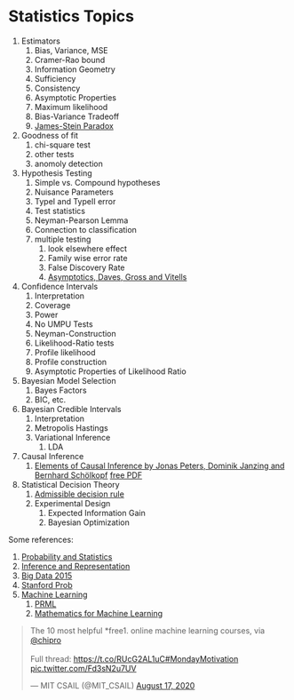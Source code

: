 # Statistics Topics


 1. Estimators
    1. Bias, Variance, MSE
    1. Cramer-Rao bound
    1. Information Geometry
    1. Sufficiency
    1. Consistency
    1. Asymptotic Properties
    1. Maximum likelihood
    1. Bias-Variance Tradeoff
    1. [James-Stein Paradox](https://en.wikipedia.org/wiki/James–Stein_estimator)
 1. Goodness of fit
    1. chi-square test
    1. other tests
    1. anomoly detection
 1. Hypothesis Testing
    1. Simple vs. Compound hypotheses
    1. Nuisance Parameters
    1. TypeI and TypeII error
    1. Test statistics
    1. Neyman-Pearson Lemma
    1. Connection to classification
    1. multiple testing
        1. look elsewhere effect
        1. Family wise error rate 
        1. False Discovery Rate
        1. [Asymptotics, Daves, Gross and Vitells](https://arxiv.org/abs/1005.1891)
 1. Confidence Intervals
    1. Interpretation
    1. Coverage
    1. Power
    1. No UMPU Tests
    1. Neyman-Construction
    1. Likelihood-Ratio tests
    1. Profile likelihood
    1. Profile construction
    1. Asymptotic Properties of Likelihood Ratio
1. Bayesian Model Selection
    1. Bayes Factors
    1. BIC, etc.
1. Bayesian Credible Intervals
    1. Interpretation
    1. Metropolis Hastings
    1. Variational Inference
        1. LDA
1. Causal Inference
    1. [Elements of Causal Inference by  Jonas Peters, Dominik Janzing and Bernhard Schölkopf](https://mitpress.mit.edu/books/elements-causal-inference) [free PDF](https://www.dropbox.com/s/dl/gkmsow492w3oolt/11283.pdf)
1. Statistical Decision Theory
    1. [Admissible decision rule](https://en.wikipedia.org/wiki/Admissible_decision_rule)
    1. Experimental Design
        1. Expected Information Gain
        1. Bayesian Optimization


Some references:
 1. [Probability and Statistics](https://cims.nyu.edu/~cfgranda/pages/DSGA1002_fall17/index.html)
 1. [Inference and Representation](https://inf16nyu.github.io/home/)
 1. [Big Data 2015](https://www.vistrails.org/index.php/Course:_Big_Data_2015)
 1. [Stanford Prob](http://cs229.stanford.edu/section/cs229-prob.pdf) 
 1. [Machine Learning](https://davidrosenberg.github.io/ml2017/#resources)
     1. [PRML](https://github.com/cranmer/PRML)
     1. [Mathematics for Machine Learning](https://mml-book.github.io)

<blockquote class="twitter-tweet"><p lang="en" dir="ltr">The 10 most helpful *free1. online machine learning courses, via <a href="https://twitter.com/chipro?ref_src=twsrc%5Etfw">@chipro</a><br><br>Full thread: <a href="https://t.co/RUcG2AL1uC">https://t.co/RUcG2AL1uC</a><a href="https://twitter.com/hashtag/MondayMotivation?src=hash&amp;ref_src=twsrc%5Etfw">#MondayMotivation</a> <a href="https://t.co/Fd3sN2u7UV">pic.twitter.com/Fd3sN2u7UV</a></p>&mdash; MIT CSAIL (@MIT_CSAIL) <a href="https://twitter.com/MIT_CSAIL/status/1295391687783718914?ref_src=twsrc%5Etfw">August 17, 2020</a></blockquote> <script async src="https://platform.twitter.com/widgets.js" charset="utf-8"></script>